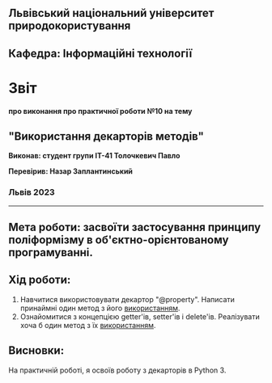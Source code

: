 ## Львівський національний університет природокористування

## Кафедра: Інформаційні технології


# Звіт
#### про виконання про практичної роботи №10 на тему 

## "Використання декарторів методів"

**Виконав: студент групи ІТ-41 Толочкевич Павло**

**Перевірив: Назар Заплантинський**

### Львів 2023
-------------------------------------------------------------
## Мета роботи: засвоїти застосування принципу поліформізму в об'єктно-орієнтованому програмуванні.

## Хід роботи:
1. Навчитися використовувати декартор "@property". Написати принаймні один метод з його [використанням](/10/property.py).
2. Ознайомитися з концепцією getter'ів, setter'ів і delete'ів. Реалізувати хоча б один метод з їх [використанням](/10/get_setter_del.py).

## Висновки:
 На практичній роботі, я освоїв роботу з декарторів в Python 3.